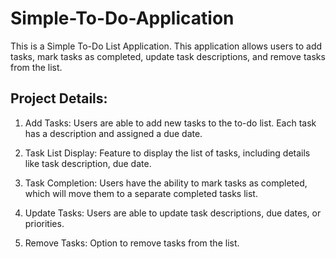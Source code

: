 # Simple-To-Do-Application
This is a Simple To-Do List Application. This application allows users to add tasks, mark tasks as completed, update task descriptions, and remove tasks from the list.

## Project Details:
1. Add Tasks: Users are able  to add new tasks to the to-do list. Each task  has a description and  assigned a due date.

2. Task List Display: Feature to display the list of tasks, including details like task description, due date.

3. Task Completion: Users have the ability to mark tasks as completed, which will move them to a separate completed tasks list.

4. Update Tasks: Users are able to update task descriptions, due dates, or priorities.

5. Remove Tasks: Option to remove tasks from the list.

